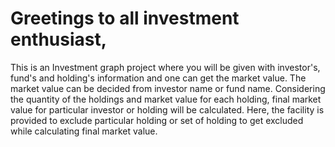 # Greetings to all investment enthusiast,

This is an Investment graph project where you will be given with investor's, fund's and holding's information and one can get the market value.
The market value can be decided from investor name or fund name. Considering the quantity of the holdings and market value for each holding, final market value for particular investor or holding will be calculated.
Here, the facility is provided to exclude particular holding or set of holding to get excluded while calculating final market value.
